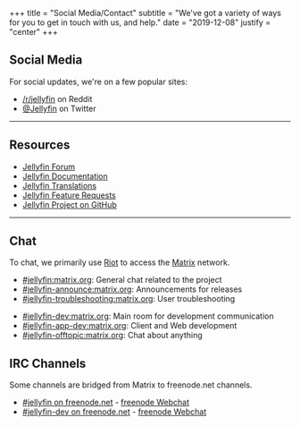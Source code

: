 +++
title = "Social Media/Contact"
subtitle = "We've got a variety of ways for you to get in touch with us, and help."
date = "2019-12-08"
justify = "center"
+++

## Social Media
For social updates, we're on a few popular sites:

- [/r/jellyfin](https://www.reddit.com/r/jellyfin) on Reddit
- [@Jellyfin](https://www.twitter.com/jellyfin) on Twitter

---
## Resources

- [Jellyfin Forum](https://forum.jellyfin.org)
- [Jellyfin Documentation](https://jellyfin.org/docs)
- [Jellyfin Translations](https://translate.jellyfin.org)
- [Jellyfin Feature Requests](https://features.jellyfin.org)
- [Jellyfin Project on GitHub](https://github.com/jellyfin)

---
## Chat
To chat, we primarily use [Riot](https://www.riot.im) to access the [Matrix](https://www.matrix.org) network.
- [#jellyfin:matrix.org](https://matrix.to/#/#jellyfin:matrix.org): General chat related to the project
- [#jellyfin-announce:matrix.org](https://matrix.to/#/#jellyfin-announce:matrix.org): Announcements for releases
- [#jellyfin-troubleshooting:matrix.org](https://matrix.to/#/#jellyfin-troubleshooting:matrix.org"): User troubleshooting
* [#jellyfin-dev:matrix.org](https://matrix.to/#/#jellyfin-dev:matrix.org): Main room for development communication
* [#jellyfin-app-dev:matrix.org](https://matrix.to/#/#jellyfin-app-dev:matrix.org): Client and Web development
* [#jellyfin-offtopic:matrix.org](https://matrix.to/#/#jellyfin-offtopic:matrix.org): Chat about anything

## IRC Channels
Some channels are bridged from Matrix to freenode.net channels.
* [#jellyfin on freenode.net](ircs://chat.freenode.net:6697/#jellyfin) - [freenode Webchat](https://webchat.freenode.net/#jellyfin)
* [#jellyfin-dev on freenode.net](ircs://chat.freenode.net:6697/#jellyfin-dev) - [freenode Webchat](https://webchat.freenode.net/#jellyfin-dev)